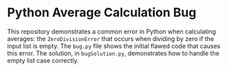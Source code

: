 # Python Average Calculation Bug
This repository demonstrates a common error in Python when calculating averages: the `ZeroDivisionError` that occurs when dividing by zero if the input list is empty.  The `bug.py` file shows the initial flawed code that causes this error. The solution, in `bugSolution.py`, demonstrates how to handle the empty list case correctly.